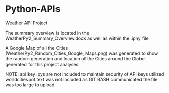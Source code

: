# Python-APIs
Weather API Project

The summary overview is located in the WeatherPy2_Summary_Overview.docx as well as within the .ipny file

A Google Map of all the Cities (WeatherPy2_Random_Cities_Google_Maps.png) was generated to show the random generation and location of the Cities around the Globe generated for this project analyses

NOTE:
api key .pys are not included to maintain security of API keys utilized
worldcitiespot.text was not included as GIT BASH communicated the file was too large to upload


